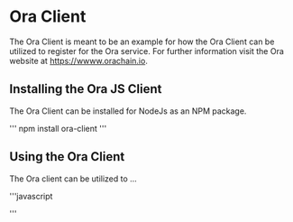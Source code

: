 # Ora Client

The Ora Client is meant to be an example for how the Ora Client can be utilized to register
for the Ora service. For further information visit the Ora website at https://wwww.orachain.io.

## Installing the Ora JS Client
The Ora Client can be installed for NodeJs as an NPM package.

'''
npm install ora-client
'''

## Using the Ora Client
The Ora client can be utilized to ...

'''javascript

'''
